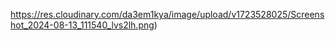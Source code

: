 https://res.cloudinary.com/da3em1kya/image/upload/v1723528025/Screenshot_2024-08-13_111540_lvs2lh.png)
